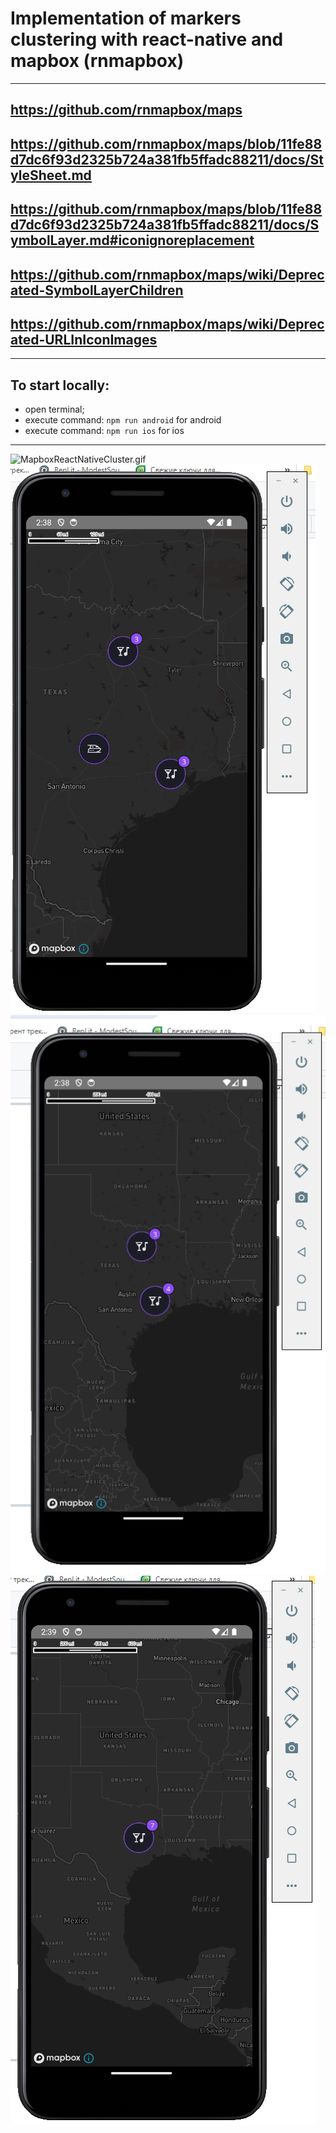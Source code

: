 
# Implementation of markers clustering with react-native and mapbox (rnmapbox)
***
## https://github.com/rnmapbox/maps
## https://github.com/rnmapbox/maps/blob/11fe88d7dc6f93d2325b724a381fb5ffadc88211/docs/StyleSheet.md
## https://github.com/rnmapbox/maps/blob/11fe88d7dc6f93d2325b724a381fb5ffadc88211/docs/SymbolLayer.md#iconignoreplacement
## https://github.com/rnmapbox/maps/wiki/Deprecated-SymbolLayerChildren
## https://github.com/rnmapbox/maps/wiki/Deprecated-URLInIconImages
***
## To start locally:
- open terminal;
- execute command: ```npm run android``` for android
- execute command: ```npm run ios``` for ios
***
![MapboxReactNativeCluster.gif](MapboxReactNativeCluster.gif)
![img.png](img.png)
![img_1.png](img_1.png)
![img_2.png](img_2.png)
